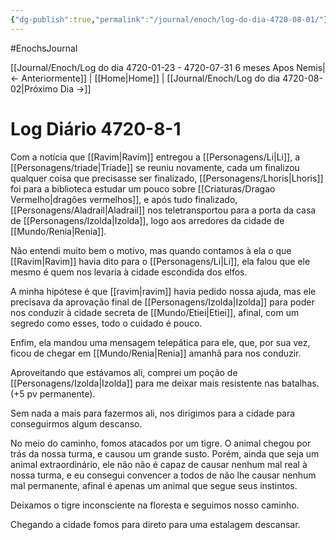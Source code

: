 ```yaml
---
{"dg-publish":true,"permalink":"/journal/enoch/log-do-dia-4720-08-01/"}
---
```


#EnochsJournal 

[[Journal/Enoch/Log do dia 4720-01-23 - 4720-07-31 6 meses Apos Nemis\|<- Anteriormente]] | [[Home\|Home]] | [[Journal/Enoch/Log do dia 4720-08-02\|Próximo Dia ->]]

# Log Diário 4720-8-1
Com a notícia que [[Ravim\|Ravim]] entregou a [[Personagens/Li\|Li]], a [[Personagens/triade\|Tríade]] se reuniu novamente, cada um finalizou qualquer coisa que precisasse ser finalizado, [[Personagens/Lhoris\|Lhoris]] foi para a biblioteca estudar um pouco sobre [[Criaturas/Dragao Vermelho\|dragões vermelhos]], e após tudo finalizado, [[Personagens/Aladrail\|Aladrail]] nos teletransportou para a porta da casa de [[Personagens/Izolda\|Izolda]], logo aos arredores da cidade de [[Mundo/Renia\|Renia]].

Não entendi muito bem o motivo, mas quando contamos à ela o que [[Ravim\|Ravim]] havia dito para o [[Personagens/Li\|Li]], ela falou que ele mesmo é quem nos levaria à cidade escondida dos elfos.

A minha hipótese é que [[ravim\|ravim]] havia pedido nossa ajuda, mas ele precisava da aprovação final de [[Personagens/Izolda\|Izolda]] para poder nos conduzir à cidade secreta de [[Mundo/Etiei\|Etiei]], afinal, com um segredo como esses, todo o cuidado é pouco.

Enfim, ela mandou uma mensagem telepática para ele, que, por sua vez, ficou de chegar em [[Mundo/Renia\|Renia]] amanhã para nos conduzir.

Aproveitando que estávamos ali, comprei um poção de [[Personagens/Izolda\|Izolda]] para me deixar mais resistente nas batalhas. (+5 pv permanente).

Sem nada a mais para fazermos ali, nos dirigimos para a cidade para conseguirmos algum descanso.

No meio do caminho, fomos atacados por um tigre. O animal chegou por trás da nossa turma, e causou um grande susto. Porém, ainda que seja um animal extraordinário, ele não não é capaz de causar nenhum mal real à nossa turma, e eu consegui convencer a todos de não lhe causar nenhum mal permanente, afinal é apenas um animal que segue seus instintos.

Deixamos o tigre inconsciente na floresta e seguimos nosso caminho.

Chegando a cidade fomos para direto para uma estalagem descansar.
